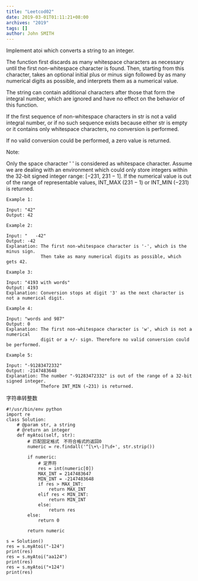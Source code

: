 ```yaml
---
title: "Leetcod02"
date: 2019-03-01T01:11:21+08:00
archives: "2019"
tags: []
author: John SMITH
---
```


Implement atoi which converts a string to an integer.

The function first discards as many whitespace characters as necessary until the first non-whitespace character is found. Then, starting from this character, takes an optional initial plus or minus sign followed by as many numerical digits as possible, and interprets them as a numerical value.

The string can contain additional characters after those that form the integral number, which are ignored and have no effect on the behavior of this function.

If the first sequence of non-whitespace characters in str is not a valid integral number, or if no such sequence exists because either str is empty or it contains only whitespace characters, no conversion is performed.

If no valid conversion could be performed, a zero value is returned.

Note:

Only the space character ' ' is considered as whitespace character.
Assume we are dealing with an environment which could only store integers within the 32-bit signed integer range: [−231,  231 − 1]. If the numerical value is out of the range of representable values, INT_MAX (231 − 1) or INT_MIN (−231) is returned.
```
Example 1:

Input: "42"
Output: 42
```
```
Example 2:

Input: "   -42"
Output: -42
Explanation: The first non-whitespace character is '-', which is the minus sign.
             Then take as many numerical digits as possible, which gets 42.
```
```
Example 3:

Input: "4193 with words"
Output: 4193
Explanation: Conversion stops at digit '3' as the next character is not a numerical digit.
```
```
Example 4:

Input: "words and 987"
Output: 0
Explanation: The first non-whitespace character is 'w', which is not a numerical 
             digit or a +/- sign. Therefore no valid conversion could be performed.
```
```
Example 5:

Input: "-91283472332"
Output: -2147483648
Explanation: The number "-91283472332" is out of the range of a 32-bit signed integer.
             Thefore INT_MIN (−231) is returned.
```

字符串转整数
```
#!/usr/bin/env python
import re
class Solution:
    # @param str, a string
    # @return an integer
    def myAtoi(self, str):
    	# 匹配固定格式　不符合格式的返回0
    	numeric = re.findall('^[\+\-]?\d+', str.strip())

    	if numeric:
    		# 定界符
    		res = int(numeric[0])
    		MAX_INT = 2147483647
    		MIN_INT = -2147483648
    		if res > MAX_INT:
    			return MAX_INT
    		elif res < MIN_INT:
    			return MIN_INT
    		else:
    			return res
    	else:
    		return 0

    	return numeric

s = Solution()
res = s.myAtoi("-124")
print(res)
res = s.myAtoi("aa124")
print(res)
res = s.myAtoi("+124")
print(res)
```